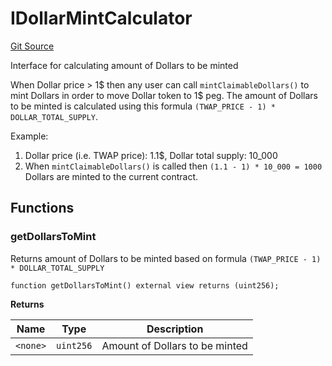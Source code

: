 # IDollarMintCalculator
[Git Source](https://github.com/ubiquity/ubiquity-dollar/blob/b59512059f70e70f7d719ba196d6f1f9322569a0/src/dollar/interfaces/IDollarMintCalculator.sol)

Interface for calculating amount of Dollars to be minted

When Dollar price > 1$ then any user can call `mintClaimableDollars()` to mint Dollars
in order to move Dollar token to 1$ peg. The amount of Dollars to be minted is calculated
using this formula `(TWAP_PRICE - 1) * DOLLAR_TOTAL_SUPPLY`.

Example:
1. Dollar price (i.e. TWAP price): 1.1$, Dollar total supply: 10_000
2. When `mintClaimableDollars()` is called then `(1.1 - 1) * 10_000 = 1000` Dollars are minted
to the current contract.


## Functions
### getDollarsToMint

Returns amount of Dollars to be minted based on formula `(TWAP_PRICE - 1) * DOLLAR_TOTAL_SUPPLY`


```solidity
function getDollarsToMint() external view returns (uint256);
```
**Returns**

|Name|Type|Description|
|----|----|-----------|
|`<none>`|`uint256`|Amount of Dollars to be minted|


